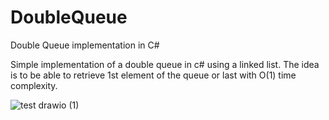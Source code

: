 # DoubleQueue

Double Queue implementation in C#

Simple implementation of a double queue in c# using a linked list. The idea is to be able to retrieve 1st element of the queue or last with O(1) time complexity. 

![test drawio (1)](https://user-images.githubusercontent.com/7347994/185736288-c42419b8-5943-44c7-9872-784795e4a9ac.png)

